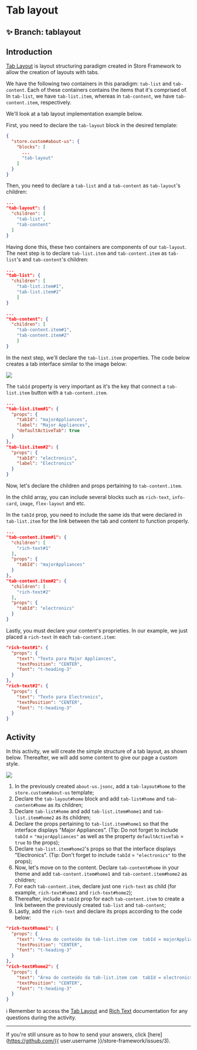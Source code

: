 # Tab layout

## :sparkles: **Branch:** tablayout

## Introduction

[Tab Layout](https://vtex.io/docs/components/layout/vtex.tab-layout) is layout structuring paradigm created in Store Framework to allow the creation of layouts with tabs. 

We have the following two containers in this paradigm: `tab-list` and `tab-content`. Each of these containers contains the items that it's comprised of. In `tab-list`, we have `tab-list.item`, whereas in `tab-content`, we have `tab-content.item`, respectively.

We'll look at a tab layout implementation example below.

First, you need to declare the `tab-layout` block in the desired template:

```json
{
  "store.custom#about-us": {
    "blocks": [
      ...
      "tab-layout"
    ]
  }
}

```

Then, you need to declare a `tab-list` and a `tab-content` as `tab-layout`'s children:

```json
...
"tab-layout": {
  "children": [
    "tab-list",
    "tab-content"
  ]
}
```


Having done this, these two containers are components of our `tab-layout`. The next step is to declare `tab-list.item` and `tab-content.item` as `tab-list`'s and `tab-content`'s children:

```json
...
"tab-list": {
  "children": [
    "tab-list.item#1",
    "tab-list.item#2"
    ]
}
```

```json
...
"tab-content": {
  "children": [
    "tab-content.item#1",
    "tab-content.item#2"
    ]
}
```

In the next step, we'll declare the `tab-list.item` properties. The code below creates a tab interface similar to the image below:

![](https://appliancetheme.vteximg.com.br/arquivos/tab-list-items.png)

The `tabId` property is very important as it's the key that connect a `tab-list.item` button with a `tab-content.item`.

```json
...
"tab-list.item#1": {
  "props": {
    "tabId": "majorAppliances",
    "label": "Major Appliances",
    "defaultActiveTab": true
  }
},
"tab-list.item#2": {
  "props": {
    "tabId": "electronics",
    "label": "Electronics"
  }
}
```

Now, let's declare the children and props pertaining to `tab-content.item`.

In the child array, you can include several blocks such as `rich-text`, `info-card`, `image`, `flex-layout` and etc.

In the `tabId` prop, you need to include the same ids that were declared in `tab-list.item` for the link between the tab and content to function properly.

```json
...
"tab-content.item#1": {
  "children": [
    "rich-text#1"
  ],
  "props": {
    "tabId": "majorAppliances"
  }
},
"tab-content.item#2": {
  "children": [
    "rich-text#2"
  ],
  "props": {
    "tabId": "electronics"
  }
}
```

Lastly, you must declare your content's proprieties. In our example, we just placed a `rich-text` in each `tab-content.item`:

```json
"rich-text#1": {
  "props": {
    "text": "Texto para Major Appliances",
    "textPosition": "CENTER",
    "font": "t-heading-3"
  }
},
"rich-text#2": {
  "props": {
    "text": "Texto para Electronics",
    "textPosition": "CENTER",
    "font": "t-heading-3"
  }
}
```

## Activity

In this activity, we will create the simple structure of a tab layout, as shown below. Thereafter, we will add some content to give our page a custom style.

![](https://appliancetheme.vteximg.com.br/arquivos/tarefa-tab-layout.png)

1. In the previously created `about-us.jsonc`, add a `tab-layout#home` to the `store.custom#about-us` template;
2. Declare the `tab-layout#home` block and add `tab-list#home` and `tab-content#home` as its children;
3. Declare `tab-list#home` and add `tab-list.item#home1` and `tab-list.item#home2` as its children;
4. Declare the props pertaining to `tab-list.item#home1` so that the interface displays "Major Appliances". (Tip: Do not forget to include `tabId` = `"majorAppliances"` as well as the property `defaultActiveTab` = `true` to the props);
5. Declare `tab-list.item#home2`'s props so that the interface displays "Electronics". (Tip: Don't forget to include `tabId` = `"electronics"` to the props);
6. Now, let's move on to the content. Declare `tab-content#home` in your theme and add `tab-content.item#home1` and `tab-content.item#home2` as children;
7. For each `tab-content.item`, declare just one `rich-text` as child (for example, `rich-text#home1` and `rich-text#home2`);
8. Thereafter, include a `tabId` prop for each `tab-content.item` to create a link between the previously created `tab-list` and `tab-content`;
9. Lastly, add the `rich-text` and declare its props according to the code below:
  
  ```json
  "rich-text#home1": {
    "props": {
      "text": "Área do conteúdo da tab-list.item com  tabId = majorAppliances",
      "textPosition": "CENTER",
      "font": "t-heading-3"
    }
  },
  "rich-text#home2": {
    "props": {
      "text": "Área do conteúdo da tab-list.item com  tabId = electronics",
      "textPosition": "CENTER",
      "font": "t-heading-3"
    }
  }
  ```
  
  :information_source: Remember to access the [Tab Layout](https://vtex.io/docs/components/layout/vtex.tab-layout) and [Rich Text](https://vtex.io/docs/components/all/vtex.rich-text/) documentation for any questions during the activity. 

----

If you're still unsure as to how to send your answers, click [here](https://github.com/{{ user.username }}/store-framework/issues/3).
